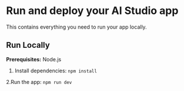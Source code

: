 # Run and deploy your AI Studio app

This contains everything you need to run your app locally.

## Run Locally

**Prerequisites:**  Node.js


1. Install dependencies:
   `npm install`


2.Run the app:
   `npm run dev`

